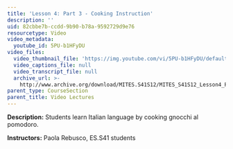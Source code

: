 ```yaml
---
title: 'Lesson 4: Part 3 - Cooking Instruction'
description: ''
uid: 82cbbe7b-ccdd-9b90-b78a-9592729d9e76
resourcetype: Video
video_metadata:
  youtube_id: 5PU-b1HFyDU
video_files:
  video_thumbnail_file: 'https://img.youtube.com/vi/5PU-b1HFyDU/default.jpg'
  video_captions_file: null
  video_transcript_file: null
  archive_url: >-
    http://www.archive.org/download/MITES.S41S12/MITES_S41S12_Lesson4_Part3_300k.mp4
parent_type: CourseSection
parent_title: Video Lectures
---
```


**Description:** Students learn Italian language by cooking gnocchi al pomodoro.

**Instructors:** Paola Rebusco, ES.S41 students
